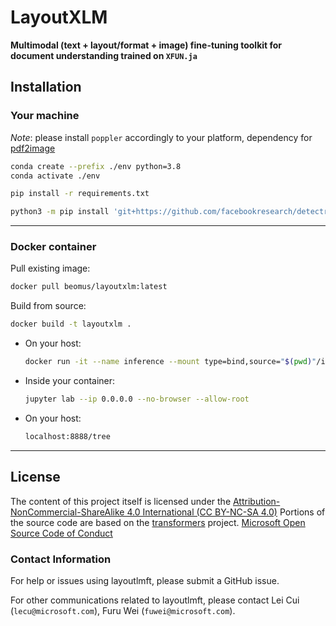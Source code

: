 # **LayoutXLM**

**Multimodal (text + layout/format + image) fine-tuning toolkit for document understanding trained on `XFUN.ja`**

## Installation

### Your machine

_Note_: please install `poppler` accordingly to your platform, dependency for [pdf2image](https://github.com/Belval/pdf2image)

```bash
conda create --prefix ./env python=3.8
conda activate ./env

pip install -r requirements.txt

python3 -m pip install 'git+https://github.com/facebookresearch/detectron2.git'
```

---

### Docker container

Pull existing image:

```bash
docker pull beomus/layoutxlm:latest
```

Build from source:

```bash
docker build -t layoutxlm .
```

- On your host:

    ```bash
    docker run -it --name inference --mount type=bind,source="$(pwd)"/infer,infer=/infer -p 8888:8888 layoutxlm:latest
    ```

- Inside your container:

    ```bash
    jupyter lab --ip 0.0.0.0 --no-browser --allow-root
    ```

- On your host:

    ```bash
    localhost:8888/tree‌
    ```

---

## License

The content of this project itself is licensed under the [Attribution-NonCommercial-ShareAlike 4.0 International (CC BY-NC-SA 4.0)](https://creativecommons.org/licenses/by-nc-sa/4.0/)
Portions of the source code are based on the [transformers](https://github.com/huggingface/transformers) project.
[Microsoft Open Source Code of Conduct](https://opensource.microsoft.com/codeofconduct)

### Contact Information

For help or issues using layoutlmft, please submit a GitHub issue.

For other communications related to layoutlmft, please contact Lei Cui (`lecu@microsoft.com`), Furu Wei (`fuwei@microsoft.com`).
